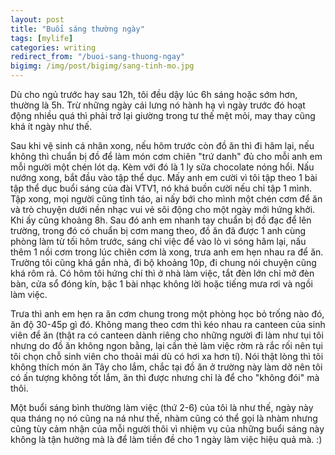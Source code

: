 ```yaml
---
layout: post
title: "Buổi sáng thường ngày"
tags: [mylife]
categories: writing
redirect_from: "/buoi-sang-thuong-ngay"
bigimg: /img/post/bigimg/sang-tinh-mo.jpg
---
```


Dù cho ngủ trước hay sau 12h, tôi đều dậy lúc 6h sáng hoặc sớm hơn, thường là 5h. Trừ những ngày cái lưng nó hành hạ vì ngày trước đó hoạt động nhiều quá thì phải trở lại giường trong tư thế mệt mỏi, may thay cũng khá ít ngày như thế.

Sau khi vệ sinh cá nhân xong, nếu hôm trước còn đồ ăn thì đi hâm lại, nếu không thì chuẩn bị đồ để làm món cơm chiên "trứ danh" đủ cho mỗi anh em mỗi người một chén lót dạ. Kèm với đó là 1 ly sữa chocolate nóng hổi. Nấu nướng xong, bắt đầu vào tập thể dục. Mấy anh em cười vì tôi tập theo 1 bài tập thể dục buổi sáng của đài VTV1, nó khá buồn cười nếu chỉ tập 1 mình. Tập xong, mọi người cũng tỉnh táo, ai nấy bới cho mình một chén cơm để ăn và trò chuyện dưới nền nhạc vui vẻ sôi động cho một ngày mới hứng khởi. Khi ấy cũng khoảng 8h. Sau đó anh em nhanh tay chuẩn bị đồ đạc để lên trường, trong đó có chuẩn bị cơm mang theo, đồ ăn đã được 1 anh cùng phòng làm từ tối hôm trước, sáng chỉ việc để vào lò vi sóng hâm lại, nấu thêm 1 nồi cơm trong lúc chiên cơm là xong, trưa anh em hẹn nhau ra để ăn. Trường tôi cũng khá gần nhà, đi bộ khoảng 10p, đi chung nói chuyện cũng khá rôm rả. Có hôm tôi hứng chí thì ở nhà làm việc, tắt đèn lớn chỉ mở đèn bàn, cửa sổ đóng kín, bậc 1 bài nhạc không lời hoặc tiếng mưa rơi và ngồi làm việc.

Trưa thì anh em hẹn ra ăn cơm chung trong một phòng học bỏ trống nào đó, ăn độ 30-45p gì đó. Không mang theo cơm thì kéo nhau ra canteen của sinh viên để ăn (thật ra có canteen dành riêng cho những người đi làm như tụi tôi nhưng do đồ ăn không ngon bằng, lại cần thẻ làm việc rờm rà rắc rối nên tụi tôi chọn chỗ sinh viên cho thoải mái dù có hơi xa hơn tí). Nói thật lòng thì tôi không thích món ăn Tây cho lắm, chắc tại đồ ăn ở trường này làm dở nên tôi có ấn tượng không tốt lắm, ăn thì được nhưng chỉ là để cho "không đói" mà thôi.

Một buổi sáng bình thường làm việc (thứ 2-6) của tôi là như thế, ngày này qua tháng nọ nó cũng na ná như thế, nhàm cũng có thể gọi là nhàm nhưng cũng tùy cảm nhận của mỗi người thôi vì nhiệm vụ của những buổi sáng này không là tận hưởng mà là để làm tiền đề cho 1 ngày làm việc hiệu quả mà. :)